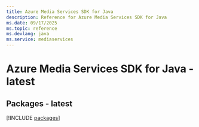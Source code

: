 ```yaml
---
title: Azure Media Services SDK for Java
description: Reference for Azure Media Services SDK for Java
ms.date: 09/17/2025
ms.topic: reference
ms.devlang: java
ms.service: mediaservices
---
```

# Azure Media Services SDK for Java - latest
## Packages - latest
[!INCLUDE [packages](media-services-index.md)]
